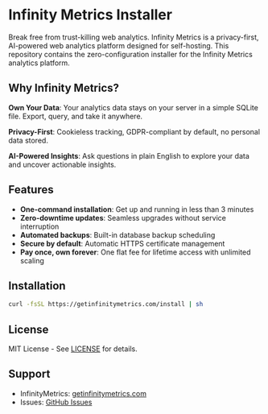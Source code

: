# Infinity Metrics Installer

Break free from trust-killing web analytics. Infinity Metrics is a privacy-first, AI-powered web analytics platform designed for self-hosting. This repository contains the zero-configuration installer for the Infinity Metrics analytics platform.

## Why Infinity Metrics?

**Own Your Data**: Your analytics data stays on your server in a simple SQLite file. Export, query, and take it anywhere.

**Privacy-First**: Cookieless tracking, GDPR-compliant by default, no personal data stored.

**AI-Powered Insights**: Ask questions in plain English to explore your data and uncover actionable insights.

## Features

- **One-command installation**: Get up and running in less than 3 minutes
- **Zero-downtime updates**: Seamless upgrades without service interruption  
- **Automated backups**: Built-in database backup scheduling
- **Secure by default**: Automatic HTTPS certificate management
- **Pay once, own forever**: One flat fee for lifetime access with unlimited scaling


## Installation

```bash
curl -fsSL https://getinfinitymetrics.com/install | sh
```

## License

MIT License - See [LICENSE](LICENSE) for details.

## Support

- InfinityMetrics: [getinfinitymetrics.com](https://getinfinitymetrics.com)
- Issues: [GitHub Issues](https://github.com/karloscodes/infinity-metrics-installer/issues)


